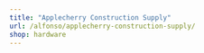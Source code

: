 ```yaml
---
title: "Applecherry Construction Supply"
url: /alfonso/applecherry-construction-supply/
shop: hardware
---
```

